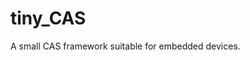 [//]: #[![crates.io](https://img.shields.io/crates/v/chumsky.svg)](https://crates.io/crates/chumsky)
[//]: #[![crates.io](https://docs.rs/chumsky/badge.svg)](https://docs.rs/chumsky)
[//]: #[![License](https://img.shields.io/crates/l/chumsky.svg)](https://github.com/zesterer/chumsky)
[//]: #[![actions-badge](https://github.com/zesterer/chumsky/workflows/Rust/badge.svg?branch=master)](https://github.com/zesterer/chumsky/actions)
[//]: # (add something like this eventually)

# tiny_CAS
A small CAS framework suitable for embedded devices.
